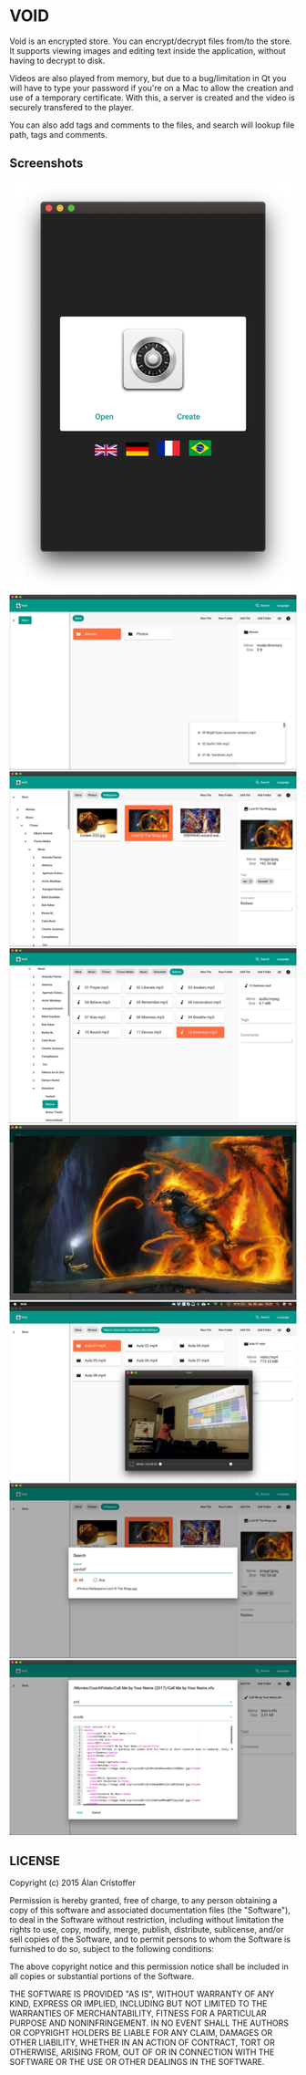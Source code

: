 # VOID

Void is an encrypted store. You can encrypt/decrypt files from/to the store. It
supports viewing images and editing text inside the application, without having
to decrypt to disk.

Videos are also played from memory, but due to a bug/limitation in Qt you will
have to type your password if you're on a Mac to allow the creation and use of a
temporary certificate. With this, a server is created and the video is securely
transfered to the player.

You can also add tags and comments to the files, and search will lookup file
path, tags and comments.

## Screenshots

![](ScreenShots/Void1.png)
![](ScreenShots/Void2.png)
![](ScreenShots/Void3.png)
![](ScreenShots/Void4.png)
![](ScreenShots/Void5.png)
![](ScreenShots/Void6.png)
![](ScreenShots/Void7.png)
![](ScreenShots/Void8.png)

## LICENSE

Copyright (c) 2015 Álan Crístoffer

Permission is hereby granted, free of charge, to any person obtaining a copy of
this software and associated documentation files (the "Software"), to deal in
the Software without restriction, including without limitation the rights to
use, copy, modify, merge, publish, distribute, sublicense, and/or sell copies of
the Software, and to permit persons to whom the Software is furnished to do so,
subject to the following conditions:

The above copyright notice and this permission notice shall be included in all
copies or substantial portions of the Software.

THE SOFTWARE IS PROVIDED "AS IS", WITHOUT WARRANTY OF ANY KIND, EXPRESS OR
IMPLIED, INCLUDING BUT NOT LIMITED TO THE WARRANTIES OF MERCHANTABILITY, FITNESS
FOR A PARTICULAR PURPOSE AND NONINFRINGEMENT. IN NO EVENT SHALL THE AUTHORS OR
COPYRIGHT HOLDERS BE LIABLE FOR ANY CLAIM, DAMAGES OR OTHER LIABILITY, WHETHER
IN AN ACTION OF CONTRACT, TORT OR OTHERWISE, ARISING FROM, OUT OF OR IN
CONNECTION WITH THE SOFTWARE OR THE USE OR OTHER DEALINGS IN THE SOFTWARE.

